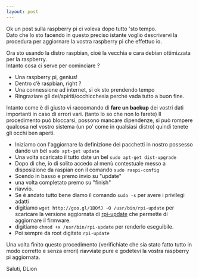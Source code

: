 ```yaml
---
layout: post
---
```

Ok un post sulla raspberry pi ci voleva dopo tutto 'sto tempo.   
Dato che lo sto facendo in questo preciso istante voglio descrivervi la procedura per aggiornare la vostra raspberry pi che effettuo io.

Ora sto usando la distro raspbian, cioè la vecchia e cara debian ottimizzata per la raspberry.   
Intanto cosa ci serve per cominciare ?

* Una raspberry pi, genius!
* Dentro c’è raspbian, right ?
* Una connessione ad internet, sì ok sto prendendo tempo
* Ringraziare gli dei/spiriti/occhicchesia perché vada tutto a buon fine.

Intanto come è di giusto vi raccomando di **fare un backup** dei vostri dati importanti in caso di errori vari. (tanto lo so che non lo farete) Il procedimento può bloccarsi, possono mancare dipendenze, si può rompere qualcosa nel vostro sistema (un po' come in qualsiasi distro) quindi tenete gli occhi ben aperti.

* Iniziamo con l'aggiornare la definizione dei pacchetti in nostro possesso dando un bel `sudo apt-get update`
* Una volta scaricato il tutto date un bel `sudo apt-get dist-upgrade`
* Dopo di che, io di solito accedo al menù contestuale messo a disposizione da raspian con il comando `sudo raspi-config`
* Scendo in basso e premo invio su "update"
* una volta completato premo su "finish"
* riavvio.
* Se è andato tutto bene diamo il comando `sudo -s` per avere i privilegi adatti
* digitiamo `wget http://goo.gl/1BOfJ -O /usr/bin/rpi-update` per scaricare la versione aggiornata di [rpi-update](https://raw.github.com/Hexxeh/rpi-update/master/rpi-update) che permette di aggiornare il firmware.
* digitiamo `chmod +x /usr/bin/rpi-update` per renderlo eseguibile.
* Poi sempre da root digitate `rpi-update`

Una volta finito questo procedimento (verifichiate che sia stato fatto tutto in modo corretto e senza errori) riavviate pure e godetevi la vostra raspberry pi aggiornata.

Saluti, DLion

